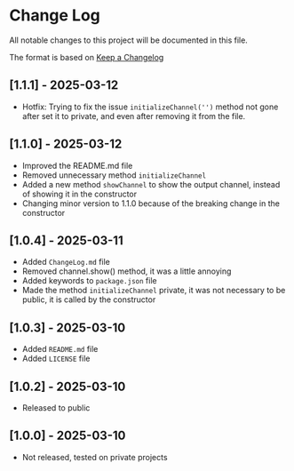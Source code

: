 # Change Log

All notable changes to this project will be documented in this file.

The format is based on [Keep a Changelog](https://keepachangelog.com/en/1.0.0/)

## [1.1.1] - 2025-03-12

- Hotfix: Trying to fix the issue `initializeChannel('')` method not gone after set it to private, and even after removing it from the file.

## [1.1.0] - 2025-03-12

- Improved the README.md file
- Removed unnecessary method `initializeChannel`
- Added a new method `showChannel` to show the output channel, instead of showing it in the constructor
- Changing minor version to 1.1.0 because of the breaking change in the constructor

## [1.0.4] - 2025-03-11

- Added `ChangeLog.md` file
- Removed channel.show() method, it was a little annoying
- Added keywords to `package.json` file
- Made the method `initializeChannel` private, it was not necessary to be public, it is called by the constructor

## [1.0.3] - 2025-03-10

- Added `README.md` file
- Added `LICENSE` file

## [1.0.2] - 2025-03-10

- Released to public

## [1.0.0] - 2025-03-10

- Not released, tested on private projects
